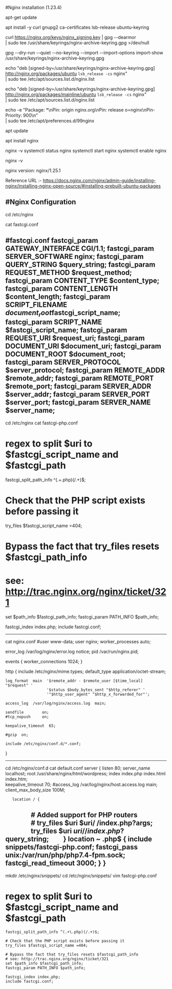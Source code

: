 
#Nginx installation (1.23.4)

apt-get update

apt install -y curl gnupg2 ca-certificates lsb-release ubuntu-keyring

curl https://nginx.org/keys/nginx_signing.key | gpg --dearmor \
| sudo tee /usr/share/keyrings/nginx-archive-keyring.gpg >/dev/null

gpg --dry-run --quiet --no-keyring --import --import-options import-show /usr/share/keyrings/nginx-archive-keyring.gpg

echo "deb [signed-by=/usr/share/keyrings/nginx-archive-keyring.gpg] \
http://nginx.org/packages/ubuntu `lsb_release -cs` nginx" \
    | sudo tee /etc/apt/sources.list.d/nginx.list

echo "deb [signed-by=/usr/share/keyrings/nginx-archive-keyring.gpg] \
http://nginx.org/packages/mainline/ubuntu `lsb_release -cs` nginx" \
    | sudo tee /etc/apt/sources.list.d/nginx.list

echo -e "Package: *\nPin: origin nginx.org\nPin: release o=nginx\nPin-Priority: 900\n" \
    | sudo tee /etc/apt/preferences.d/99nginx

apt update

apt install nginx

nginx -v
systemctl status nginx
systemctl start nginx
systemctl enable nginx

nginx -v

nginx version: nginx/1.25.1


Reference URL :- https://docs.nginx.com/nginx/admin-guide/installing-nginx/installing-nginx-open-source/#installing-prebuilt-ubuntu-packages

#Nginx Configuration
---------------------
cd /etc/nginx

cat fastcgi.conf

#fastcgi.conf
fastcgi_param  GATEWAY_INTERFACE  CGI/1.1;
fastcgi_param  SERVER_SOFTWARE    nginx;
fastcgi_param  QUERY_STRING       $query_string;
fastcgi_param  REQUEST_METHOD     $request_method;
fastcgi_param  CONTENT_TYPE       $content_type;
fastcgi_param  CONTENT_LENGTH     $content_length;
fastcgi_param  SCRIPT_FILENAME    $document_root$fastcgi_script_name;
fastcgi_param  SCRIPT_NAME        $fastcgi_script_name;
fastcgi_param  REQUEST_URI        $request_uri;
fastcgi_param  DOCUMENT_URI       $document_uri;
fastcgi_param  DOCUMENT_ROOT      $document_root;
fastcgi_param  SERVER_PROTOCOL    $server_protocol;
fastcgi_param  REMOTE_ADDR        $remote_addr;
fastcgi_param  REMOTE_PORT        $remote_port;
fastcgi_param  SERVER_ADDR        $server_addr;
fastcgi_param  SERVER_PORT        $server_port;
fastcgi_param  SERVER_NAME        $server_name;
------------------------------------------------------------------
cd /etc/nginx
cat fastcgi-php.conf

# regex to split $uri to $fastcgi_script_name and $fastcgi_path
fastcgi_split_path_info ^(.+\.php)(/.+)$;

# Check that the PHP script exists before passing it
try_files $fastcgi_script_name =404;

# Bypass the fact that try_files resets $fastcgi_path_info
# see: http://trac.nginx.org/nginx/ticket/321
set $path_info $fastcgi_path_info;
fastcgi_param PATH_INFO $path_info;

fastcgi_index index.php;
include fastcgi.conf;

------------------------------------------------------------------
cat nginx.conf
#user www-data;
user  nginx;
worker_processes  auto;

error_log  /var/log/nginx/error.log notice;
pid        /var/run/nginx.pid;


events {
    worker_connections  1024;
}


http {
    include       /etc/nginx/mime.types;
    default_type  application/octet-stream;

    log_format  main  '$remote_addr - $remote_user [$time_local] "$request" '
                      '$status $body_bytes_sent "$http_referer" '
                      '"$http_user_agent" "$http_x_forwarded_for"';

    access_log  /var/log/nginx/access.log  main;

    sendfile        on;
    #tcp_nopush     on;

    keepalive_timeout  65;

    #gzip  on;

    include /etc/nginx/conf.d/*.conf;
}

------------------------------------------------------------------
cd /etc/nginx/conf.d
cat default.conf
server {
        listen      80;
        server_name  localhost;
        root /usr/share/nginx/html/wordpress;
        index index.php index.html index.htm;    
        keepalive_timeout   70;
        #access_log  /var/log/nginx/host.access.log  main;
        client_max_body_size 100M;

       location / {
                # Added support for PHP routers
                # try_files $uri $uri/ /index.php?args;
                try_files $uri $uri/ /index.php?$query_string;
        }
        location ~ \.php$ {
                include snippets/fastcgi-php.conf;
                fastcgi_pass unix:/var/run/php/php7.4-fpm.sock;
                fastcgi_read_timeout 3000;
        }
}
----------------------------------------------------------------
mkdir /etc/nginx/snippets/
cd /etc/nginx/snippets/
vim fastcgi-php.conf
# regex to split $uri to $fastcgi_script_name and $fastcgi_path
    fastcgi_split_path_info ^(.+\.php)(/.+)$;

    # Check that the PHP script exists before passing it
    try_files $fastcgi_script_name =404;

    # Bypass the fact that try_files resets $fastcgi_path_info
    # see: http://trac.nginx.org/nginx/ticket/321
    set $path_info $fastcgi_path_info;
    fastcgi_param PATH_INFO $path_info;

    fastcgi_index index.php;
    include fastcgi.conf;
